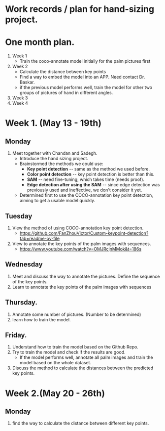 # Work records / plan for hand-sizing project.

# One month plan. 
1. Week 1
   - Train the coco-annotate model initially for the palm pictures first
3. Week 2
   - Calculate the distance between key points
   - Find a way to embed the model into an APP. Need contact Dr. Baskar.
   - if the previous model performs well, train the model for other two groups of pictures of hand in different angles. 
5. Week 3
7. Week 4


# Week 1. (May 13 - 19th)

## Monday 
1. Meet together with Chandan and Sadegh.
   - Introduce the hand sizing project.
   - Brainstormed the methods we could use:
     - **Key point detection** -- same as the method we used before.
     - **Color point detection** -- key point detection is better than this.
     - **SAM** -- need fine-tuning, which takes time (needs proof).
     - **Edge detection after using the SAM** -- since edge detection was previously used and ineffective, we don't consider it yet.
   - Determined first to use the COCO-annotation key point detection, aiming to get a usable model quickly. 

## Tuesday 
1. View the method of using COCO-annotation key point detection.
   - https://github.com/FanZhouVictor/Custom-keypoint-detection?tab=readme-ov-file
3. View to annotate the key points of the palm images with sequences.
   - https://www.youtube.com/watch?v=OMJRcjnMMok&t=186s
## Wednesday 
1. Meet and discuss the way to annotate the pictures. Define the sequence of the key points.
2. Learn to annotate the key points of the palm images with sequences



## Thursday. 
1. Annotate some number of pictures. (Number to be determined)
2. learn how to train the model.


## Friday. 
1. Understand how to train the model based on the Github Repo.
2. Try to train the model and check if the results are good.
   - If the model performs well, annotate all palm images and train the model based on the whole dataset. 
2. Discuss the method to calculate the distances between the predicted key points.

# Week 2.(May 20 - 26th)
## Monday 
1. find the way to calculate the distance between different key points. 
